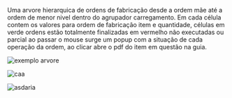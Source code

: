Uma arvore hierarquica de ordens de fabricação desde a ordem mãe até a ordem de menor nivel dentro do agrupador carregamento.
Em cada célula contem os valores para ordem de fabricação item e quantidade, células em verde ordens estão totalmente finalizadas em vermelho não executadas ou parcial ao passar o mouse surge um popup com a situação de cada operação da ordem, ao clicar abre o pdf do item em questão na guia.

![exemplo arvore](https://github.com/user-attachments/assets/5b67df84-56bf-41b2-bd54-1ddd0e2b1a0d)

![caa](https://github.com/user-attachments/assets/3f4900f4-3238-429f-8bb0-d31b4e9dbb7b)


![asdaria](https://github.com/user-attachments/assets/8b7efc24-104f-4a9d-b0df-19d14a2fa6cf)
